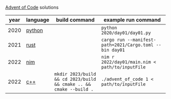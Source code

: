 [Advent of Code](https://adventofcode.com/) solutions

| year | language                                     | build command                                                      | example run command                                     |
| ---- | -------------------------------------------- | ------------------------------------------------------------------ | ------------------------------------------------------- |
| 2020 | [python](https://www.python.org/)            |                                                                    | `python 2020/day01/day01.py`                            |
| 2021 | [rust](https://www.rust-lang.org/)           |                                                                    | `cargo run --manifest-path=2021/Cargo.toml --bin day01` |
| 2022 | [nim](https://nim-lang.org/)                 |                                                                    | `nim r 2022/day01/main.nim < path/to/inputFile`         |
| 2022 | [c++](https://en.wikipedia.org/wiki/C%2B%2B) | `mkdir 2023/build && cd 2023/build && cmake .. && cmake --build .` | `./advent_of_code 1 < path/to/inputFile`                |
